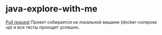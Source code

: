 # java-explore-with-me
[Pull request](https://github.com/EvgenyGH/java-explore-with-me/pull/1#issue-1389903249)
Проект собирается на локальной машине (docker-compose up) и все тесты проходят успешно.